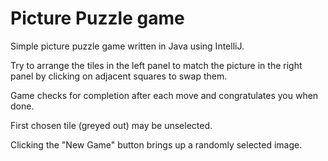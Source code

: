 # Picture Puzzle game

Simple picture puzzle game written in Java using IntelliJ.

Try to arrange the tiles in the left panel to match the picture in the right panel by clicking on adjacent squares to swap them.

Game checks for completion after each move and congratulates you when done.

First chosen tile (greyed out) may be unselected.

Clicking the "New Game" button brings up a randomly selected image.
